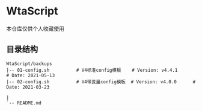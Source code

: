 # WtaScript
本仓库仅供个人收藏使用
##  目录结构
    WtaScript/backups
    |-- 01-config.sh          # V4标准config模板    # Version: v4.4.1      # Date: 2021-05-13
    |-- 02-config.sh          # V4带变量config模板  # Version: v4.0.0      # Date: 2021-03-23

    |   
    `-- README.md
